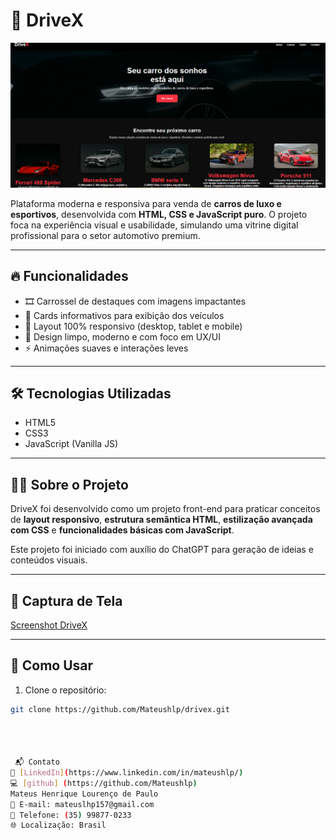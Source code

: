 # 🚗 DriveX

![DriveX Banner](./img/screenshot.png)

Plataforma moderna e responsiva para venda de **carros de luxo e esportivos**, desenvolvida com **HTML, CSS e JavaScript puro**. O projeto foca na experiência visual e usabilidade, simulando uma vitrine digital profissional para o setor automotivo premium.

---

## 🔥 Funcionalidades

- 🎞️ Carrossel de destaques com imagens impactantes
- 🧩 Cards informativos para exibição dos veículos
- 📱 Layout 100% responsivo (desktop, tablet e mobile)
- 🎨 Design limpo, moderno e com foco em UX/UI
- ⚡ Animações suaves e interações leves

---

## 🛠️ Tecnologias Utilizadas

- HTML5
- CSS3
- JavaScript (Vanilla JS)

---

## 🧑‍💻 Sobre o Projeto

DriveX foi desenvolvido como um projeto front-end para praticar conceitos de **layout responsivo**, **estrutura semântica HTML**, **estilização avançada com CSS** e **funcionalidades básicas com JavaScript**.

Este projeto foi iniciado com auxílio do ChatGPT para geração de ideias e conteúdos visuais.

---

## 📸 Captura de Tela

[Screenshot DriveX](./img/screenshot.png)

---

## 📂 Como Usar

1. Clone o repositório:

```bash
git clone https://github.com/Mateushlp/drivex.git




 📬 Contato
🔗 [LinkedIn](https://www.linkedin.com/in/mateushlp/)
💻 [github] (https://github.com/Mateushlp)
Mateus Henrique Lourenço de Paulo
📧 E-mail: mateuslhp157@gmail.com
📱 Telefone: (35) 99877-0233
🌐 Localização: Brasil


